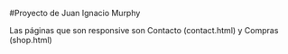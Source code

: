 
#Proyecto de Juan Ignacio Murphy

Las páginas que son responsive son Contacto (contact.html) y Compras (shop.html)